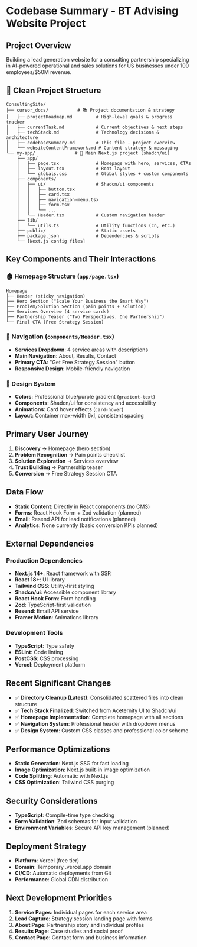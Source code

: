 # Codebase Summary - BT Advising Website Project

## Project Overview
Building a lead generation website for a consulting partnership specializing in AI-powered operational and sales solutions for US businesses under 100 employees/$50M revenue.

## 📁 **Clean Project Structure**
```
ConsultingSite/
├── cursor_docs/           # 📚 Project documentation & strategy
│   ├── projectRoadmap.md         # High-level goals & progress tracker
│   ├── currentTask.md            # Current objectives & next steps
│   ├── techStack.md              # Technology decisions & architecture
│   ├── codebaseSummary.md        # This file - project overview
│   └── websiteContentFramework.md # Content strategy & messaging
└── my-app/               # 🚀 Main Next.js project (shadcn/ui)
    ├── app/
    │   ├── page.tsx              # Homepage with hero, services, CTAs
    │   ├── layout.tsx            # Root layout
    │   └── globals.css           # Global styles + custom components
    ├── components/
    │   ├── ui/                   # Shadcn/ui components
    │   │   ├── button.tsx
    │   │   ├── card.tsx
    │   │   ├── navigation-menu.tsx
    │   │   ├── form.tsx
    │   │   └── ...
    │   └── Header.tsx            # Custom navigation header
    ├── lib/
    │   └── utils.ts              # Utility functions (cn, etc.)
    ├── public/                   # Static assets
    ├── package.json              # Dependencies & scripts
    └── [Next.js config files]
```

## Key Components and Their Interactions

### 🏠 Homepage Structure (`app/page.tsx`)
```
Homepage
├── Header (sticky navigation)
├── Hero Section ("Scale Your Business the Smart Way")
├── Problem/Solution Section (pain points + solution)
├── Services Overview (4 service cards)
├── Partnership Teaser ("Two Perspectives. One Partnership")
└── Final CTA (Free Strategy Session)
```

### 🧭 Navigation (`components/Header.tsx`)
- **Services Dropdown**: 4 service areas with descriptions
- **Main Navigation**: About, Results, Contact
- **Primary CTA**: "Get Free Strategy Session" button
- **Responsive Design**: Mobile-friendly navigation

### 🎨 Design System
- **Colors**: Professional blue/purple gradient (`gradient-text`)
- **Components**: Shadcn/ui for consistency and accessibility
- **Animations**: Card hover effects (`card-hover`)
- **Layout**: Container max-width 6xl, consistent spacing

## Primary User Journey
1. **Discovery** → Homepage (hero section)
2. **Problem Recognition** → Pain points checklist
3. **Solution Exploration** → Services overview
4. **Trust Building** → Partnership teaser
5. **Conversion** → Free Strategy Session CTA

## Data Flow
- **Static Content**: Directly in React components (no CMS)
- **Forms**: React Hook Form + Zod validation (planned)
- **Email**: Resend API for lead notifications (planned)
- **Analytics**: None currently (basic conversion KPIs planned)

## External Dependencies
### Production Dependencies
- **Next.js 14+**: React framework with SSR
- **React 18+**: UI library
- **Tailwind CSS**: Utility-first styling
- **Shadcn/ui**: Accessible component library
- **React Hook Form**: Form handling
- **Zod**: TypeScript-first validation
- **Resend**: Email API service
- **Framer Motion**: Animations library

### Development Tools
- **TypeScript**: Type safety
- **ESLint**: Code linting
- **PostCSS**: CSS processing
- **Vercel**: Deployment platform

## Recent Significant Changes
- ✅ **Directory Cleanup (Latest)**: Consolidated scattered files into clean structure
- ✅ **Tech Stack Finalized**: Switched from Aceternity UI to Shadcn/ui
- ✅ **Homepage Implementation**: Complete homepage with all sections
- ✅ **Navigation System**: Professional header with dropdown menus
- ✅ **Design System**: Custom CSS classes and professional color scheme

## Performance Optimizations
- **Static Generation**: Next.js SSG for fast loading
- **Image Optimization**: Next.js built-in image optimization
- **Code Splitting**: Automatic with Next.js
- **CSS Optimization**: Tailwind CSS purging

## Security Considerations
- **TypeScript**: Compile-time type checking
- **Form Validation**: Zod schemas for input validation
- **Environment Variables**: Secure API key management (planned)

## Deployment Strategy
- **Platform**: Vercel (free tier)
- **Domain**: Temporary .vercel.app domain
- **CI/CD**: Automatic deployments from Git
- **Performance**: Global CDN distribution

## Next Development Priorities
1. **Service Pages**: Individual pages for each service area
2. **Lead Capture**: Strategy session landing page with forms
3. **About Page**: Partnership story and individual profiles
4. **Results Page**: Case studies and social proof
5. **Contact Page**: Contact form and business information 